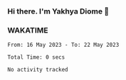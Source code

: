 ### Hi there. I'm Yakhya Diome 👋

### WAKATIME
<!--START_SECTION:waka-->

```text
From: 16 May 2023 - To: 22 May 2023

Total Time: 0 secs

No activity tracked
```

<!--END_SECTION:waka-->

